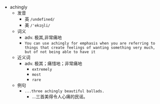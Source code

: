 - achingly
  - 发音
    - 英 `/undefined/`
    - 美 `/'ekɪŋli/`
  - 词义
    - adv. 极其,非常痛地
    - `You can use achingly for emphasis when you are referring to things that create feelings of wanting something very much, but of not being able to have it`
  - 近义词
    - adv. 极其；痛惜地；非常痛地
      - `extremely`
      - `most`
      - `rare`
  - 例句
    - `...three achingly beautiful ballads.`
      - ...三首美得令人心痛的民谣。

